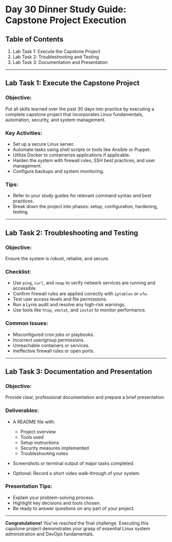 # Day 30 Dinner Study Guide: Capstone Project Execution

## Table of Contents

1. Lab Task 1: Execute the Capstone Project
2. Lab Task 2: Troubleshooting and Testing
3. Lab Task 3: Documentation and Presentation

---

## Lab Task 1: Execute the Capstone Project

### Objective:

Put all skills learned over the past 30 days into practice by executing a complete capstone project that incorporates Linux fundamentals, automation, security, and system management.

### Key Activities:

* Set up a secure Linux server.
* Automate tasks using shell scripts or tools like Ansible or Puppet.
* Utilize Docker to containerize applications if applicable.
* Harden the system with firewall rules, SSH best practices, and user management.
* Configure backups and system monitoring.

### Tips:

* Refer to your study guides for relevant command syntax and best practices.
* Break down the project into phases: setup, configuration, hardening, testing.

---

## Lab Task 2: Troubleshooting and Testing

### Objective:

Ensure the system is robust, reliable, and secure.

### Checklist:

* Use `ping`, `curl`, and `nmap` to verify network services are running and accessible.
* Confirm firewall rules are applied correctly with `iptables` or `ufw`.
* Test user access levels and file permissions.
* Run a Lynis audit and resolve any high-risk warnings.
* Use tools like `htop`, `vmstat`, and `iostat` to monitor performance.

### Common Issues:

* Misconfigured cron jobs or playbooks.
* Incorrect user/group permissions.
* Unreachable containers or services.
* Ineffective firewall rules or open ports.

---

## Lab Task 3: Documentation and Presentation

### Objective:

Provide clear, professional documentation and prepare a brief presentation.

### Deliverables:

* A README file with:

  * Project overview
  * Tools used
  * Setup instructions
  * Security measures implemented
  * Troubleshooting notes

* Screenshots or terminal output of major tasks completed.

* Optional: Record a short video walk-through of your system.

### Presentation Tips:

* Explain your problem-solving process.
* Highlight key decisions and tools chosen.
* Be ready to answer questions on any part of your project.

---

**Congratulations!** You've reached the final challenge. Executing this capstone project demonstrates your grasp of essential Linux system administration and DevOps fundamentals.
